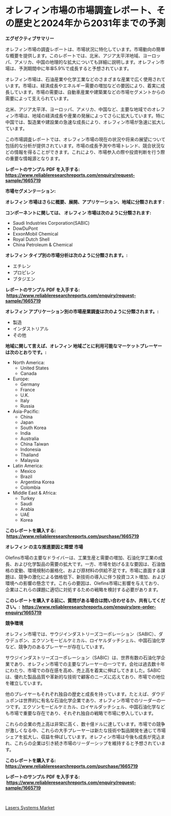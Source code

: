<p><h1>オレフィン市場の市場調査レポート、その歴史と2024年から2031年までの予測</h1></p><p><strong>エグゼクティブサマリー</strong></p>
<p><p>オレフィン市場の調査レポートは、市場状況に特化しています。市場動向の簡単な概要を提供します。このレポートでは、北米、アジア太平洋地域、ヨーロッパ、アメリカ、中国の地理的な拡大についても詳細に説明します。オレフィン市場は、予測期間中に年率5.9%で成長すると予想されています。</p><p>オレフィン市場は、石油産業や化学工業などのさまざまな産業で広く使用されています。市場は、経済成長やエネルギー需要の増加などの要因により、着実に成長しています。市場の需要は、自動車産業や建築業などの市場セグメントからの需要によって支えられています。</p><p>北米、アジア太平洋、ヨーロッパ、アメリカ、中国など、主要な地域でのオレフィン市場は、地域の経済成長や産業の発展によってさらに拡大しています。特に中国では、製造業や建設業の急速な成長により、オレフィン市場が急速に拡大しています。</p><p>この市場調査レポートでは、オレフィン市場の現在の状況や将来の展望について包括的な分析が提供されています。市場の成長予測や市場トレンド、競合状況などの情報を得ることができます。これにより、市場参入の際や投資判断を行う際の重要な情報源となります。</p></p>
<p><strong>レポートのサンプル PDF を入手する: <a href="https://www.reliableresearchreports.com/enquiry/request-sample/1665719">https://www.reliableresearchreports.com/enquiry/request-sample/1665719</a></strong></p>
<p><strong>市場セグメンテーション:</strong></p>
<p><strong> オレフィン 市場はさらに概要、展開、アプリケーション、地域に分類されます :</strong></p>
<p><strong>コンポーネントに関しては、 オレフィン 市場は次のように分類されます: &nbsp;</strong></p>
<p><ul><li>Saudi Industries Corporation(SABIC)</li><li>DowDuPont</li><li>ExxonMobil Chemical</li><li>Royal Dutch Shell</li><li>China Petroleum & Chemical</li></ul></p>
<p><strong> オレフィン タイプ別の市場分析は次のように分類されます。:</strong></p>
<p><ul><li>エチレン</li><li>プロピレン</li><li>ブタジエン</li></ul></p>
<p><strong>レポートのサンプル PDF を入手する: &nbsp;<a href="https://www.reliableresearchreports.com/enquiry/request-sample/1665719">https://www.reliableresearchreports.com/enquiry/request-sample/1665719</a></strong></p>
<p><strong> オレフィン アプリケーション別の市場産業調査は次のように分類されます。:</strong></p>
<p><ul><li>製造</li><li>インダストリアル</li><li>その他</li></ul></p>
<p><strong>地域に関して言えば、オレフィン 地域ごとに利用可能なマーケットプレーヤーは次のとおりです。:</strong></p>
<p><ul>
    <li>
        North America:
        <ul>
            <li>United States</li>
            <li>Canada</li>
        </ul>
    </li>
    <li>
        Europe:
        <ul>
            <li>Germany</li>
            <li>France</li>
            <li>U.K.</li>
            <li>Italy</li>
            <li>Russia</li>
        </ul>
    </li>
    <li>
        Asia-Pacific:
        <ul>
            <li>China</li>
            <li>Japan</li>
            <li>South Korea</li>
            <li>India</li>
            <li>Australia</li>
            <li>China Taiwan</li>
            <li>Indonesia</li>
            <li>Thailand</li>
            <li>Malaysia</li>
        </ul>
    </li>
    <li>
        Latin America:
        <ul>
            <li>Mexico</li>
            <li>Brazil</li>
            <li>Argentina Korea</li>
            <li>Colombia</li>
        </ul>
    </li>
    <li>
        Middle East & Africa:
        <ul>
            <li>Turkey</li>
            <li>Saudi</li>
            <li>Arabia</li>
            <li>UAE</li>
            <li>Korea</li>
        </ul>
    </li>
    </ul></p>
<p><strong>このレポートを購入する: &nbsp;<a href="https://www.reliableresearchreports.com/purchase/1665719">https://www.reliableresearchreports.com/purchase/1665719</a></strong></p>
<p><strong>オレフィン の主な推進要因と障壁 市場</strong></p>
<p><p>Olefins市場の主要なドライバーは、工業生産と需要の増加、石油化学工業の成長、および化学製品の需要の拡大です。一方、市場を妨げる主な要因は、石油価格の変動、環境規制の厳格化、および原材料の供給不足です。市場に直面する課題は、競争の激化による価格低下、新技術の導入に伴う投資コスト増加、および環境への影響の懸念です。これらの要因は、Olefins市場に影響を与えており、企業はこれらの課題に適切に対処するための戦略を検討する必要があります。</p></p>
<p><strong>このレポートを購入する前に、質問がある場合は問い合わせるか、共有してください。:&nbsp; <a href="https://www.reliableresearchreports.com/enquiry/pre-order-enquiry/1665719">https://www.reliableresearchreports.com/enquiry/pre-order-enquiry/1665719</a></strong></p>
<p><strong>競争環境</strong></p>
<p><p>オレフィン市場では、サウジインダストリーズコーポレーション（SABIC）、ダウデュポン、エクソンモービルケミカル、ロイヤルダッチシェル、中国石油化学など、競争力のあるプレーヤーが存在しています。</p><p>サウジインダストリーズコーポレーション（SABIC）は、世界有数の石油化学企業であり、オレフィン市場での主要なプレーヤーの一つです。会社は過去数十年にわたり、市場での存在感を高め、売上高を着実に伸ばしてきました。SABICは、優れた製品品質や革新的な技術で顧客のニーズに応えており、市場での地位を確立しています。</p><p>他のプレイヤーもそれぞれ独自の歴史と成長を持っています。たとえば、ダウデュポンは世界的に有名な石油化学企業であり、オレフィン市場でのリーダーの一つです。エクソンモービルケミカル、ロイヤルダッチシェル、中国石油化学なども市場で重要な存在であり、それぞれ独自の戦略で市場に参入しています。</p><p>これらの企業の売上高は非常に高く、数十億ドルに達しています。市場での競争が激しくなる中、これらの大手プレーヤーは新たな技術や製品開発を通じて市場シェアを拡大し、収益を伸ばしています。オレフィン市場は今後も成長が見込まれ、これらの企業は引き続き市場のリーダーシップを維持すると予想されています。</p></p>
<p><strong>このレポートを購入する: &nbsp; <a href="https://www.reliableresearchreports.com/purchase/1665719">https://www.reliableresearchreports.com/purchase/1665719</a></strong></p>
<p><strong>レポートのサンプル PDF を入手する: &nbsp;<a href="https://www.reliableresearchreports.com/enquiry/request-sample/1665719">https://www.reliableresearchreports.com/enquiry/request-sample/1665719</a></strong><strong></strong></p>
<p>&nbsp;</p>
<p><p><a href="https://github.com/AKSHATREPORTPRIME/Market-Research-Report-List-4/blob/main/lasers-systems-market.md">Lasers Systems Market</a></p></p>